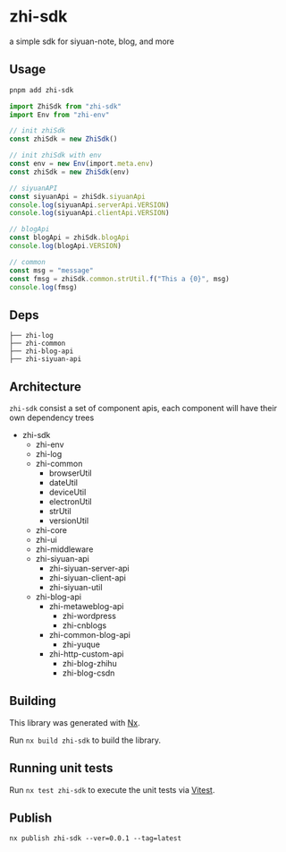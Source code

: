 # zhi-sdk

a simple sdk for siyuan-note, blog, and more

## Usage

```bash
pnpm add zhi-sdk
```

```ts
import ZhiSdk from "zhi-sdk"
import Env from "zhi-env"

// init zhiSdk
const zhiSdk = new ZhiSdk()

// init zhiSdk with env
const env = new Env(import.meta.env)
const zhiSdk = new ZhiSdk(env)

// siyuanAPI
const siyuanApi = zhiSdk.siyuanApi
console.log(siyuanApi.serverApi.VERSION)
console.log(siyuanApi.clientApi.VERSION)

// blogApi
const blogApi = zhiSdk.blogApi
console.log(blogApi.VERSION)

// common
const msg = "message"
const fmsg = zhiSdk.common.strUtil.f("This a {0}", msg)
console.log(fmsg)
```

## Deps

```
├── zhi-log
├── zhi-common
├── zhi-blog-api
├── zhi-siyuan-api
```

## Architecture

`zhi-sdk` consist a set of component apis, each component will have their own dependency trees

- zhi-sdk
  - zhi-env
  - zhi-log
  - zhi-common
    - browserUtil
    - dateUtil
    - deviceUtil
    - electronUtil
    - strUtil
    - versionUtil
  - zhi-core
  - zhi-ui
  - zhi-middleware
  - zhi-siyuan-api
    - zhi-siyuan-server-api
    - zhi-siyuan-client-api
    - zhi-siyuan-util
  - zhi-blog-api
    - zhi-metaweblog-api
      - zhi-wordpress
      - zhi-cnblogs
    - zhi-common-blog-api
      - zhi-yuque
    - zhi-http-custom-api
      - zhi-blog-zhihu
      - zhi-blog-csdn

## Building

This library was generated with [Nx](https://nx.dev).

Run `nx build zhi-sdk` to build the library.

## Running unit tests

Run `nx test zhi-sdk` to execute the unit tests via [Vitest](https://vitest.dev).

## Publish

```
nx publish zhi-sdk --ver=0.0.1 --tag=latest
```
